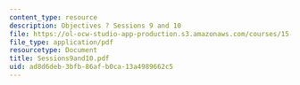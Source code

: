 ```yaml
---
content_type: resource
description: Objectives ? Sessions 9 and 10
file: https://ol-ocw-studio-app-production.s3.amazonaws.com/courses/15-518-taxes-and-business-strategy-fall-2002/ad8d6deb3bfb86afb0ca13a4989662c5_Sessions9and10.pdf
file_type: application/pdf
resourcetype: Document
title: Sessions9and10.pdf
uid: ad8d6deb-3bfb-86af-b0ca-13a4989662c5
---
```

